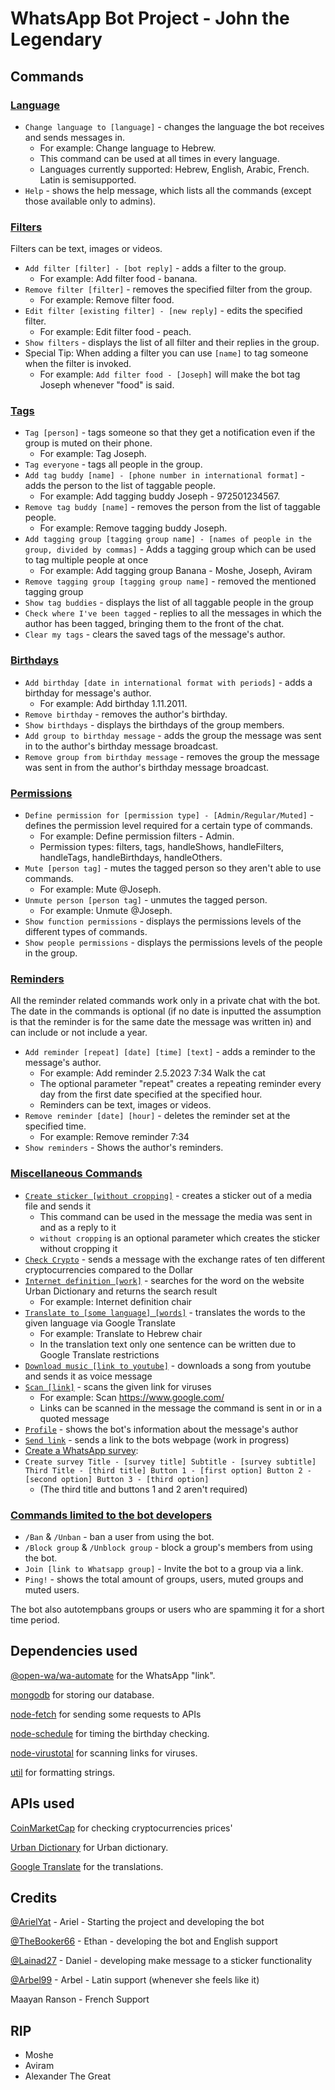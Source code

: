 # WhatsApp Bot Project - John the Legendary

## Commands

### [Language](ModulesDatabase/HandleLanguage.js)

- `Change language to [language]` - changes the language the bot receives and sends messages in.
    - For example: Change language to Hebrew.
    - This command can be used at all times in every language.
    - Languages currently supported: Hebrew, English, Arabic, French. Latin is semisupported.
- `Help` - shows the help message, which lists all the commands (except those available only to admins).

### [Filters](ModulesDatabase/HandleFilters.js)

Filters can be text, images or videos.

- `Add filter [filter] - [bot reply]` - adds a filter to the group.
    - For example: Add filter food - banana.
- `Remove filter [filter]` - removes the specified filter from the group.
    - For example: Remove filter food.
- `Edit filter [existing filter] - [new reply]` - edits the specified filter.
    - For example: Edit filter food - peach.
- `Show filters` - displays the list of all filter and their replies in the group.
- Special Tip: When adding a filter you can use `[name]` to tag someone when the filter is invoked.
    - For example: `Add filter food - [Joseph]` will make the bot tag Joseph whenever "food" is said.

### [Tags](ModulesDatabase/HandleTags.js)

- `Tag [person]` - tags someone so that they get a notification even if the group is muted on their phone.
    - For example: Tag Joseph.
- `Tag everyone` - tags all people in the group.
- `Add tag buddy [name] - [phone number in international format]` - adds the person to the list of taggable people.
    - For example: Add tagging buddy Joseph - 972501234567.
- `Remove tag buddy [name]` - removes the person from the list of taggable people.
    - For example: Remove tagging buddy Joseph.
- `Add tagging group [tagging group name] - [names of people in the group, divided by commas]` - Adds a tagging group which can be used to tag multiple people at once
  - For example: Add tagging group Banana - Moshe, Joseph, Aviram
- `Remove tagging group [tagging group name]` - removed the mentioned tagging group
- `Show tag buddies` - displays the list of all taggable people in the group
- `Check where I've been tagged` - replies to all the messages in which the author has been tagged, bringing them to the
  front of the chat.
- `Clear my tags` - clears the saved tags of the message's author.

### [Birthdays](ModulesDatabase/HandleBirthdays.js)

- `Add birthday [date in international format with periods]` - adds a birthday for message's author.
    - For example: Add birthday 1.11.2011.
- `Remove birthday` - removes the author's birthday.
- `Show birthdays` - displays the birthdays of the group members.
- `Add group to birthday message` - adds the group the message was sent in to the author's birthday message broadcast.
- `Remove group from birthday message` - removes the group the message was sent in from the author's birthday message
  broadcast.

### [Permissions](ModulesDatabase/HandlePermissions.js)

- `Define permission for [permission type] - [Admin/Regular/Muted]` - defines the permission level required for a
  certain type of commands.
  - For example: Define permission filters - Admin.
  - Permission types: filters, tags, handleShows, handleFilters, handleTags, handleBirthdays, handleOthers.
- `Mute [person tag]` - mutes the tagged person so they aren't able to use commands.
  - For example: Mute @Joseph.
- `Unmute person [person tag]` - unmutes the tagged person.
    - For example: Unmute @Joseph.
- `Show function permissions` - displays the permissions levels of the different types of commands.
- `Show people permissions` - displays the permissions levels of the people in the group.

### [Reminders](ModulesDatabase/HandleReminders.js)

All the reminder related commands work only in a private chat with the bot. The date in the commands is optional (if no
date is inputted the assumption is that the reminder is for the same date the message was written in) and can include or
not include a year.

- `Add reminder [repeat] [date] [time] [text]` - adds a reminder to the message's author.
    - For example: Add reminder 2.5.2023 7:34 Walk the cat
    - The optional parameter "repeat" creates a repeating reminder every day from the first date specified at the
      specified hour.
    - Reminders can be text, images or videos.
- `Remove reminder [date] [hour]` - deletes the reminder set at the specified time.
    - For example: Remove reminder 7:34
- `Show reminders` - Shows the author's reminders.

### [Miscellaneous Commands](ModulesImmediate)

- [`Create sticker [without cropping]`](ModulesImmediate/HandleStickers.js) - creates a sticker out of a media file and
  sends it
    - This command can be used in the message the media was sent in and as a reply to it
    - `without cropping` is an optional parameter which creates the sticker without cropping it
- [`Check Crypto`](ModulesImmediate/HandleAPIs.js) - sends a message with the exchange rates of ten different
  cryptocurrencies compared to the Dollar
- [`Internet definition [work]`](ModulesImmediate/HandleAPIs.js) - searches for the word on the website Urban Dictionary
  and returns the search result
    - For example: Internet definition chair
- [`Translate to [some language] [words]`](ModulesImmediate/HandleAPIs.js) - translates the words to the given language
  via Google Translate
    - For example: Translate to Hebrew chair
    - In the translation text only one sentence can be written due to Google Translate restrictions
- [`Download music [link to youtube]`](ModulesImmediate/HandleAPIs.js) - downloads a song from youtube and sends it as
  voice message
- [`Scan [link]`](ModulesImmediate/HandleURLs.js) - scans the given link for viruses
    - For example: Scan https://www.google.com/
    - Links can be scanned in the message the command is sent in or in a quoted message
- [`Profile`](ModulesImmediate/HandleUserStats.js) - shows the bot's information about the message's author
- [`Send link`](ModuleWebsite/HandleWebsite.js) - sends a link to the bots webpage (work in progress)
- [Create a WhatsApp survey](ModulesImmediate/HandleStickers.js):
- `Create survey Title - [survey title]
  Subtitle - [survey subtitle]
  Third Title - [third title]
  Button 1 - [first option]
  Button 2 - [second option]
  Button 3 - [third option]`
    - (The third title and buttons 1 and 2 aren't required)

<!--
### [Deletion from the database](ModulesDatabase/HandleDB.js)

- `Delete this group from the database` - deletes all of the group's information from the database.
- `Delete me from the database` - deletes all of the author's information from the database.

**Use these commands with caution, their effects are irreversible**
-->

### [Commands limited to the bot developers](ModulesDatabase/HandleAdminFunctions.js)

- `/Ban` & `/Unban` - ban a user from using the bot.
- `/Block group` & `/Unblock group` - block a group's members from using the bot.
- `Join [link to Whatsapp group]` - Invite the bot to a group via a link.
- `Ping!` - shows the total amount of groups, users, muted groups and muted users.

The bot also autotempbans groups or users who are spamming it for a short time period.

## Dependencies used

[@open-wa/wa-automate](https://www.npmjs.com/package/@open-wa/wa-automate) for the WhatsApp "link".

[mongodb](https://www.npmjs.com/package/mongodb) for storing our database.

[node-fetch](https://www.npmjs.com/package/node-fetch) for sending some requests to APIs

[node-schedule](https://www.npmjs.com/package/node-schedule) for timing the birthday checking.

[node-virustotal](https://www.npmjs.com/package/node-virustotal) for scanning links for viruses.

[util](https://www.npmjs.com/package/util) for formatting strings.

## APIs used

[CoinMarketCap](https://pro-api.coinmarketcap.com/v1/cryptocurrency/listings/latest) for checking cryptocurrencies
prices'

[Urban Dictionary](https://api.urbandictionary.com/v0/define?term=) for Urban dictionary.

[Google Translate](https://translate.googleapis.com/translate_a/single?client=gtx&sl=auto&tl=en&dt=t&q=query) for the
translations.

## Credits

[@ArielYat](https://github.com/ArielYat) - Ariel - Starting the project and developing the bot

[@TheBooker66](https://github.com/TheBooker66) - Ethan - developing the bot and English support

[@Lainad27](https://github.com/Lainad27) - Daniel - developing make message to a sticker functionality

[@Arbel99](https://github.com/Arbel99) - Arbel - Latin support (whenever she feels like it)

Maayan Ranson - French Support

## RIP

- Moshe
- Aviram
- Alexander The Great